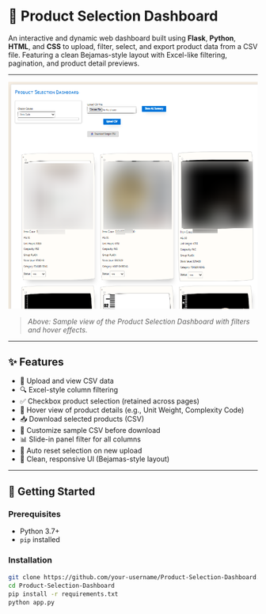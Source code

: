 # 🧾 Product Selection Dashboard

An interactive and dynamic web dashboard built using **Flask**, **Python**, **HTML**, and **CSS** to upload, filter, select, and export product data from a CSV file. Featuring a clean Bejamas-style layout with Excel-like filtering, pagination, and product detail previews.

---

![Dashboard Preview](templates/Screenshot%202025-06-02%20154432.png)

> *Above: Sample view of the Product Selection Dashboard with filters and hover effects.*

---

## ✨ Features

- 📁 Upload and view CSV data
- 🔍 Excel-style column filtering
- ✅ Checkbox product selection (retained across pages)
- 🧠 Hover view of product details (e.g., Unit Weight, Complexity Code)
- 📥 Download selected products (CSV)
- 📄 Customize sample CSV before download
- 📊 Slide-in panel filter for all columns
- 🔄 Auto reset selection on new upload
- 🎨 Clean, responsive UI (Bejamas-style layout)

---

## 🚀 Getting Started

### Prerequisites

- Python 3.7+
- `pip` installed

### Installation

```bash
git clone https://github.com/your-username/Product-Selection-Dashboard.git
cd Product-Selection-Dashboard
pip install -r requirements.txt
python app.py
